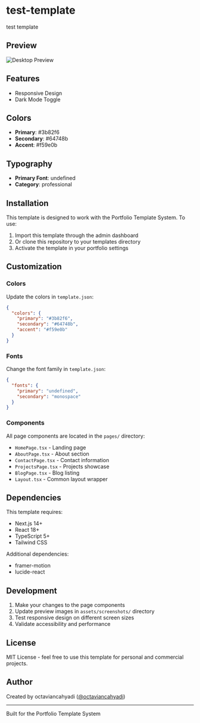 # test-template

test template

## Preview

![Desktop Preview](assets/screenshots/preview.png)

## Features

- Responsive Design
- Dark Mode Toggle

## Colors

- **Primary**: #3b82f6
- **Secondary**: #64748b
- **Accent**: #f59e0b

## Typography

- **Primary Font**: undefined
- **Category**: professional

## Installation

This template is designed to work with the Portfolio Template System. To use:

1. Import this template through the admin dashboard
2. Or clone this repository to your templates directory
3. Activate the template in your portfolio settings

## Customization

### Colors

Update the colors in `template.json`:

```json
{
  "colors": {
    "primary": "#3b82f6",
    "secondary": "#64748b",
    "accent": "#f59e0b"
  }
}
```

### Fonts

Change the font family in `template.json`:

```json
{
  "fonts": {
    "primary": "undefined",
    "secondary": "monospace"
  }
}
```

### Components

All page components are located in the `pages/` directory:

- `HomePage.tsx` - Landing page
- `AboutPage.tsx` - About section
- `ContactPage.tsx` - Contact information
- `ProjectsPage.tsx` - Projects showcase
- `BlogPage.tsx` - Blog listing
- `Layout.tsx` - Common layout wrapper

## Dependencies

This template requires:

- Next.js 14+
- React 18+
- TypeScript 5+
- Tailwind CSS

Additional dependencies:
- framer-motion
- lucide-react

## Development

1. Make your changes to the page components
2. Update preview images in `assets/screenshots/` directory
3. Test responsive design on different screen sizes
4. Validate accessibility and performance

## License

MIT License - feel free to use this template for personal and commercial projects.

## Author

Created by octaviancahyadi ([@octaviancahyadi](https://github.com/octaviancahyadi))

---

Built for the Portfolio Template System
